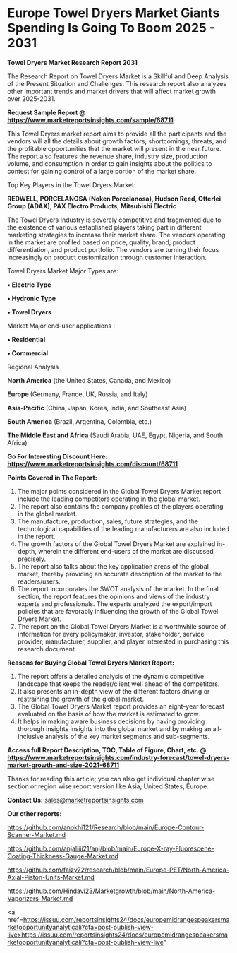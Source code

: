  # Europe Towel Dryers Market Giants Spending Is Going To Boom 2025 - 2031

<strong>Towel Dryers Market Research Report 2031</strong>

The Research Report on Towel Dryers Market is a Skillful and Deep Analysis of the Present Situation and Challenges. This research report also analyzes other important trends and market drivers that will affect market growth over 2025-2031.

<strong>Request Sample Report @ <a href=https://www.marketreportsinsights.com/sample/68711>https://www.marketreportsinsights.com/sample/68711</a></strong>

This Towel Dryers market report aims to provide all the participants and the vendors will all the details about growth factors, shortcomings, threats, and the profitable opportunities that the market will present in the near future. The report also features the revenue share, industry size, production volume, and consumption in order to gain insights about the politics to contest for gaining control of a large portion of the market share.

Top Key Players in the Towel Dryers Market:

<strong>REDWELL, PORCELANOSA (Noken Porcelanosa), Hudson Reed, Otterlei Group (ADAX), PAX Electro Products, Mitsubishi Electric</strong>

The Towel Dryers Industry is severely competitive and fragmented due to the existence of various established players taking part in different marketing strategies to increase their market share. The vendors operating in the market are profiled based on price, quality, brand, product differentiation, and product portfolio. The vendors are turning their focus increasingly on product customization through customer interaction.

Towel Dryers Market Major Types are:

<strong>• Electric Type

• Hydronic Type

• Towel Dryers</strong>

Market Major end-user applications :

<strong>• Residential

• Commercial</strong>

Regional Analysis

</u><strong><b>North America</b></strong> (the United States, Canada, and Mexico)

<strong><b>Europe </b></strong>(Germany, France, UK, Russia, and Italy)

<strong><b>Asia-Pacific</b></strong> (China, Japan, Korea, India, and Southeast Asia)

<strong><b>South America</b></strong> (Brazil, Argentina, Colombia, etc.)

<strong><b>The Middle East and Africa</b></strong> (Saudi Arabia, UAE, Egypt, Nigeria, and South Africa)

<strong>Go For Interesting Discount Here: <a href=https://www.marketreportsinsights.com/discount/68711>https://www.marketreportsinsights.com/discount/68711</a></strong>

<strong>Points Covered in The Report:</strong>
<ol>
  <li>The major points considered in the Global Towel Dryers Market report include the leading competitors operating in the global market.</li>
  <li>The report also contains the company profiles of the players operating in the global market.</li>
  <li>The manufacture, production, sales, future strategies, and the technological capabilities of the leading manufacturers are also included in the report.</li>
  <li>The growth factors of the Global Towel Dryers Market are explained in-depth, wherein the different end-users of the market are discussed precisely.</li>
  <li>The report also talks about the key application areas of the global market, thereby providing an accurate description of the market to the readers/users.</li>
  <li>The report incorporates the SWOT analysis of the market. In the final section, the report features the opinions and views of the industry experts and professionals. The experts analyzed the export/import policies that are favorably influencing the growth of the Global Towel Dryers Market.</li>
  <li>The report on the Global Towel Dryers Market is a worthwhile source of information for every policymaker, investor, stakeholder, service provider, manufacturer, supplier, and player interested in purchasing this research document.</li>
</ol>
<strong>Reasons for Buying Global Towel Dryers Market Report:</strong>

<ol>
  <li>The report offers a detailed analysis of the dynamic competitive landscape that keeps the reader/client well ahead of the competitors.</li>
  <li>It also presents an in-depth view of the different factors driving or restraining the growth of the global market.</li>
  <li>The Global Towel Dryers Market report provides an eight-year forecast evaluated on the basis of how the market is estimated to grow.</li>
  <li>It helps in making aware business decisions by having providing thorough insights insights into the global market and by making an all-inclusive analysis of the key market segments and sub-segments.</li>
</ol>
<strong>Access full Report Description, TOC, Table of Figure, Chart, etc. @ <a href=https://www.marketreportsinsights.com/industry-forecast/towel-dryers-market-growth-and-size-2021-68711>https://www.marketreportsinsights.com/industry-forecast/towel-dryers-market-growth-and-size-2021-68711</a></strong>


Thanks for reading this article; you can also get individual chapter wise section or region wise report version like Asia, United States, Europe.

<strong>Contact Us:</strong>
sales@marketreportsinsights.com

<strong>Our other reports:</strong>

<a href=https://github.com/anokhi121/Research/blob/main/Europe-Contour-Scanner-Market.md>https://github.com/anokhi121/Research/blob/main/Europe-Contour-Scanner-Market.md</a>

<a href=https://github.com/anjaliiii21/anj/blob/main/Europe-X-ray-Fluorescene-Coating-Thickness-Gauge-Market.md>https://github.com/anjaliiii21/anj/blob/main/Europe-X-ray-Fluorescene-Coating-Thickness-Gauge-Market.md</a>

<a href=https://github.com/faizy72/research/blob/main/Europe-PET/North-America-Axial-Piston-Units-Market.md>https://github.com/faizy72/research/blob/main/Europe-PET/North-America-Axial-Piston-Units-Market.md</a>

<a href=https://github.com/Hindavi23/Marketgrowth/blob/main/North-America-Vaporizers-Market.md>https://github.com/Hindavi23/Marketgrowth/blob/main/North-America-Vaporizers-Market.md</a>

<a href=https://issuu.com/reportsinsights24/docs/europemidrangespeakersmarketopportunityanalyticali?cta=post-publish-view-live>https://issuu.com/reportsinsights24/docs/europemidrangespeakersmarketopportunityanalyticali?cta=post-publish-view-live</a>"
